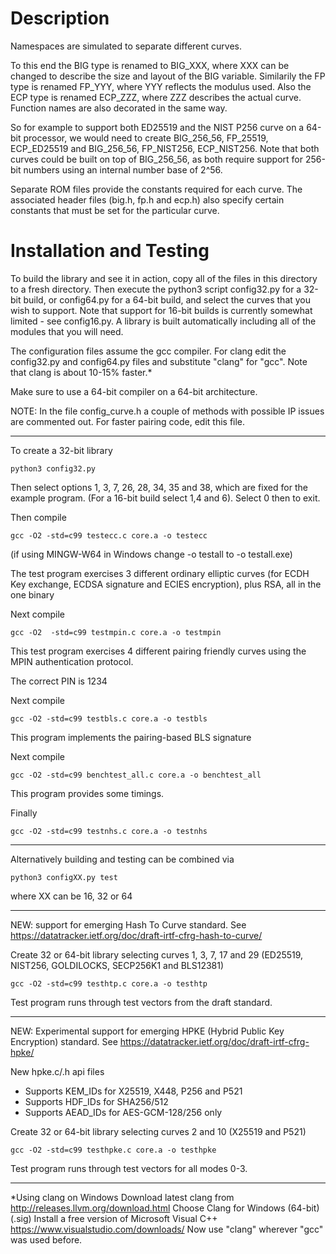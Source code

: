 # Description

Namespaces are simulated to separate different curves.

To this end the BIG type is renamed to BIG_XXX, where XXX can be changed to 
describe the size and layout of the BIG variable. Similarily the FP type 
is renamed FP_YYY, where YYY reflects the modulus used. Also the ECP type 
is renamed ECP_ZZZ, where ZZZ describes the actual curve. Function names 
are also decorated in the same way.

So for example to support both ED25519 and the NIST P256 curve on a 64-bit 
processor, we would need to create BIG_256_56, FP_25519, ECP_ED25519 and 
BIG_256_56, FP_NIST256, ECP_NIST256. Note that both curves could be built 
on top of BIG_256_56, as both require support for 256-bit numbers using 
an internal number base of 2^56.

Separate ROM files provide the constants required for each curve. The
associated header files (big.h, fp.h and ecp.h) also specify 
certain constants that must be set for the particular curve.


# Installation and Testing

To build the library and see it in action, copy all of the files in this 
directory to a fresh directory. Then execute the python3 script config32.py 
for a 32-bit build, or config64.py for a 64-bit build, and select the curves 
that you wish to support. Note that support for 16-bit builds is currently 
somewhat limited - see config16.py. A library is built automatically 
including all of the modules that you will need.

The configuration files assume the gcc compiler. For clang edit the
config32.py and config64.py files and substitute "clang" for "gcc".
Note that clang is about 10-15% faster.*

Make sure to use a 64-bit compiler on a 64-bit architecture.

NOTE: In the file config_curve.h a couple of methods with possible IP issues 
are commented out. For faster pairing code, edit this file.

---------------------------------------

To create a 32-bit library

    python3 config32.py


Then select options 1, 3, 7, 26, 28, 34, 35 and 38, which are fixed for the example 
program. (For a 16-bit build select 1,4 and 6). Select 0 then to exit.

Then compile

    gcc -O2 -std=c99 testecc.c core.a -o testecc

(if using MINGW-W64 in Windows change -o testall to -o testall.exe)

The test program exercises 3 different ordinary elliptic curves (for ECDH 
Key exchange, ECDSA signature and ECIES encryption), plus RSA, all in the 
one binary

Next compile

    gcc -O2  -std=c99 testmpin.c core.a -o testmpin

This test program exercises 4 different pairing friendly curves using 
the MPIN authentication protocol.

The correct PIN is 1234


Next compile

    gcc -O2 -std=c99 testbls.c core.a -o testbls

This program implements the pairing-based BLS signature


Next compile 

    gcc -O2 -std=c99 benchtest_all.c core.a -o benchtest_all


This program provides some timings.

Finally

    gcc -O2 -std=c99 testnhs.c core.a -o testnhs

----------------------------------------

Alternatively building and testing can be combined via

    python3 configXX.py test

where XX can be 16, 32 or 64

-------------------------------------------------

NEW: support for emerging Hash To Curve standard.
See https://datatracker.ietf.org/doc/draft-irtf-cfrg-hash-to-curve/


Create 32 or 64-bit library selecting curves 1, 3, 7, 17 and 29 (ED25519, NIST256, GOLDILOCKS, SECP256K1 and BLS12381)

    gcc -O2 -std=c99 testhtp.c core.a -o testhtp

Test program runs through test vectors from the draft standard.

-----------------------------------------

NEW: Experimental support for emerging HPKE (Hybrid Public Key Encryption) standard.
See https://datatracker.ietf.org/doc/draft-irtf-cfrg-hpke/

New hpke.c/.h api files

- Supports KEM_IDs for X25519, X448, P256 and P521
- Supports HDF_IDs for SHA256/512
- Supports AEAD_IDs for AES-GCM-128/256 only

Create 32 or 64-bit library selecting curves 2 and 10 (X25519 and P521)

    gcc -O2 -std=c99 testhpke.c core.a -o testhpke

Test program runs through test vectors for all modes 0-3.

---------------------------------------------------

*Using clang on Windows
Download latest clang from http://releases.llvm.org/download.html
Choose Clang for Windows (64-bit) (.sig) 
Install a free version of Microsoft Visual C++ https://www.visualstudio.com/downloads/
Now use "clang" wherever "gcc" was used before.
